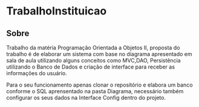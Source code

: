 # TrabalhoInstituicao

 ##  Sobre
Trabalho da matéria Programação Orientada a Objetos II,  proposta do trabalho é de elaborar um sistema com base  no diagrama apresentado em sala de aula utilizando alguns conceitos como MVC,DAO, Persistência utilizando o Banco de Dados e criação de interface para receber as informações do usuário. 
     
  Para o seu funcionamento apenas clonar o repositório e elabora um banco conforme o SQL aprensentado na pasta Diagrama, necessário também configurar os seus dados na Interface Config dentro do projeto. 
